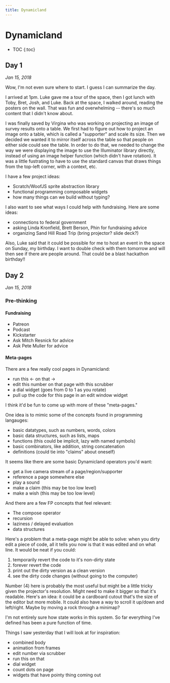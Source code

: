```yaml
---
title: Dynamicland
---
```


# Dynamicland

* TOC
{:toc}


## Day 1

_Jan 15, 2018_

Wow, I'm not even sure where to start. I guess I can summarize the day.

I arrived at 1pm. Luke gave me a tour of the space, then I got lunch with Toby, Bret, Josh, and Luke. Back at the space, I walked around, reading the posters on the wall. That was fun and overwhelming -- there's so much content that I didn't know about. 

I was finally saved by Virgina who was working on projecting an image of survey results onto a table. We first had to figure out how to project an image onto a table, which is called a "supporter" and scale its size. Then we decided we wanted it to mirror itself across the table so that people on either side could see the table. In order to do that, we needed to change the way we were displaying the image to use the Illuminator library directly, instead of using an image helper function (which didn't have rotation). It was a little fustrating to have to use the standard canvas that draws things from the top-left corner, with a context, etc.

I have a few project ideas:

* Scratch/WoofJS sprite abstraction library
* functional programming composable widgets
* how many things can we build without typing?

I also want to see what ways I could help with fundraising. Here are some ideas:

* connections to federal government
* asking Linda Kronfield, Brett Berson, Phin for fundraising advice
* organizing Sand Hill Road Trip (bring projector? slide deck?)

Also, Luke said that it could be possible for me to host an event in the space on Sunday, my birthday. I want to double check with them tomorrow and will then see if there are people around. That could be a blast hackathon birthday!!

## Day 2

_Jan 15, 2018_

### Pre-thinking

#### Fundraising

* Patreon
* Podcast
* Kickstarter
* Ask Mitch Resnick for advice
* Ask Pete Muller for advice

#### Meta-pages

There are a few really cool pages in Dynamicland:

* run this <- on that ->
* edit this number on that page with this scrubber
* a dial widget (goes from 0 to 1 as you rotate)
* pull up the code for this page in an edit window widget

I think it'd be fun to come up with more of these "meta-pages."

One idea is to mimic some of the concepts found in programming langauges:

* basic datatypes, such as numbers, words, colors
* basic data structures, such as lists, maps
* functions (this could be implicit, lazy with named symbols)
* basic combinators, like addition, string concatenation
* definitions (could tie into "claims" about oneself)

It seems like there are some basic Dynamicland operators you'd want:

* get a live camera stream of a page/region/supporter
* reference a page somewhere else
* play a sound
* make a claim (this may be too low level)
* make a wish (this may be too low level)

And there are a few FP concepts that feel relevant:

* The compose operator
* recursion
* laziness / delayed evaluation
* data structures

Here's a problem that a meta-page might be able to solve: when you dirty edit a piece of code, all it tells you now is that it was edited and on what line. It would be neat if you could:

1) temporarily revert the code to it's non-dirty state
2) forever revert the code
3) print out the dirty version as a clean version
4) see the dirty code changes (without going to the computer)

Number (4) here is probably the most useful but might be a little tricky given the projector's resolution. Might need to make it bigger so that it's readable. Here's an idea: it could be a cardboard cutout that's the size of the editor but more mobile. It could also have a way to scroll it up/down and left/right. Maybe by moving a rock through a minimap?

I'm not entirely sure how state works in this system. So far everything I've defined has been a pure function of time. 

Things I saw yesterday that I will look at for inspiration:

* combined body
* animation from frames
* edit number via scrubber
* run this on that
* dial widget
* count dots on page
* widgets that have pointy thing coming out


<script>

(function(i,s,o,g,r,a,m){i['GoogleAnalyticsObject']=r;i[r]=i[r]||function(){
(i[r].q=i[r].q||[]).push(arguments)},i[r].l=1*new Date();a=s.createElement(o),
m=s.getElementsByTagName(o)[0];a.async=1;a.src=g;m.parentNode.insertBefore(a,m)
})(window,document,'script','https://www.google-analytics.com/analytics.js','ga');

ga('create', 'UA-103157758-1', 'auto');
ga('send', 'pageview');

</script>
<script repoPath="stevekrouse/futureofcoding.org" type="text/javascript" src="/unbreakable-links/index.js"></script>
